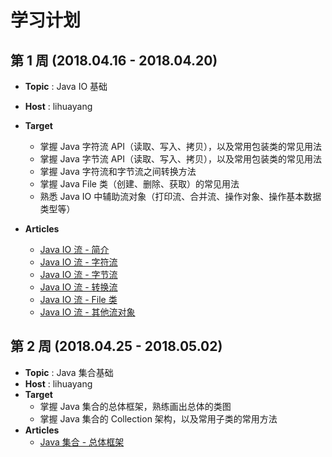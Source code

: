 
# 学习计划

## 第 1 周 (2018.04.16 - 2018.04.20)
- **Topic** : Java IO 基础
- **Host** : lihuayang
- **Target**
    - 掌握 Java 字符流 API（读取、写入、拷贝），以及常用包装类的常见用法
    - 掌握 Java 字节流 API（读取、写入、拷贝），以及常用包装类的常见用法
    - 掌握 Java 字符流和字节流之间转换方法
    - 掌握 Java File 类（创建、删除、获取）的常见用法
    - 熟悉 Java IO 中辅助流对象（打印流、合并流、操作对象、操作基本数据类型等）
    
- **Articles**
    - [Java IO 流 - 简介](https://github.com/dstcxxxz/syt/issues/2)
    - [Java IO 流 - 字符流](https://github.com/dstcxxxz/syt/issues/1)
    - [Java IO 流 - 字节流](https://github.com/dstcxxxz/syt/issues/3)
    - [Java IO 流 - 转换流](https://github.com/dstcxxxz/syt/issues/4)
    - [Java IO 流 - File 类](https://github.com/dstcxxxz/syt/issues/5)
    - [Java IO 流 - 其他流对象](https://github.com/dstcxxxz/syt/issues/6)

## 第 2 周 (2018.04.25 - 2018.05.02)
- **Topic** : Java 集合基础
- **Host** : lihuayang
- **Target**
    - 掌握 Java 集合的总体框架，熟练画出总体的类图
    - 掌握 Java 集合的 Collection 架构，以及常用子类的常用方法
- **Articles**
    - [Java 集合 - 总体框架](https://github.com/dstcxxxz/syt/issues/7)